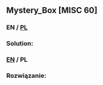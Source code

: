 ## Mystery_Box [MISC 60]

>

### EN / [PL](#rozwiązanie)

### Solution:

### [EN](#solution) / PL

### Rozwiązanie:
